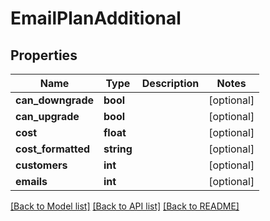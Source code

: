 # EmailPlanAdditional

## Properties
Name | Type | Description | Notes
------------ | ------------- | ------------- | -------------
**can_downgrade** | **bool** |  | [optional] 
**can_upgrade** | **bool** |  | [optional] 
**cost** | **float** |  | [optional] 
**cost_formatted** | **string** |  | [optional] 
**customers** | **int** |  | [optional] 
**emails** | **int** |  | [optional] 

[[Back to Model list]](../README.md#documentation-for-models) [[Back to API list]](../README.md#documentation-for-api-endpoints) [[Back to README]](../README.md)


